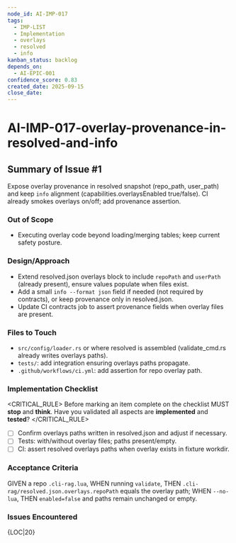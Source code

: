 ```yaml
---
node_id: AI-IMP-017
tags:
  - IMP-LIST
  - Implementation
  - overlays
  - resolved
  - info
kanban_status: backlog
depends_on:
  - AI-EPIC-001
confidence_score: 0.83
created_date: 2025-09-15
close_date:
---
```


# AI-IMP-017-overlay-provenance-in-resolved-and-info

## Summary of Issue #1
Expose overlay provenance in resolved snapshot (repo_path, user_path) and keep `info` alignment (capabilities.overlaysEnabled true/false). CI already smokes overlays on/off; add provenance assertion.

### Out of Scope
- Executing overlay code beyond loading/merging tables; keep current safety posture.

### Design/Approach
- Extend resolved.json overlays block to include `repoPath` and `userPath` (already present), ensure values populate when files exist.
- Add a small `info --format json` field if needed (not required by contracts), or keep provenance only in resolved.json.
- Update CI contracts job to assert provenance fields when overlay files are present.

### Files to Touch
- `src/config/loader.rs` or where resolved is assembled (validate_cmd.rs already writes overlays paths).
- `tests/`: add integration ensuring overlays paths propagate.
- `.github/workflows/ci.yml`: add assertion for repo overlay path.

### Implementation Checklist

<CRITICAL_RULE>
Before marking an item complete on the checklist MUST **stop** and **think**. Have you validated all aspects are **implemented** and **tested**? 
</CRITICAL_RULE>

- [ ] Confirm overlays paths written in resolved.json and adjust if necessary.
- [ ] Tests: with/without overlay files; paths present/empty.
- [ ] CI: assert resolved overlays paths when overlay exists in fixture workdir.

### Acceptance Criteria
GIVEN a repo `.cli-rag.lua`, WHEN running `validate`, THEN `.cli-rag/resolved.json.overlays.repoPath` equals the overlay path; WHEN `--no-lua`, THEN `enabled=false` and paths remain unchanged or empty.

### Issues Encountered
{LOC|20}

